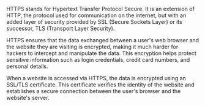 HTTPS stands for Hypertext Transfer Protocol Secure. It is an extension of HTTP, the protocol used for communication on the internet, but with an added layer of security provided by SSL (Secure Sockets Layer) or its successor, TLS (Transport Layer Security). 

HTTPS ensures that the data exchanged between a user's web browser and the website they are visiting is encrypted, making it much harder for hackers to intercept and manipulate the data. This encryption helps protect sensitive information such as login credentials, credit card numbers, and personal details.

When a website is accessed via HTTPS, the data is encrypted using an SSL/TLS certificate. This certificate verifies the identity of the website and establishes a secure connection between the user's browser and the website's server.
